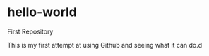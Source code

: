 # hello-world
First Repository

This is my first attempt at using Github and seeing what it can do.d
